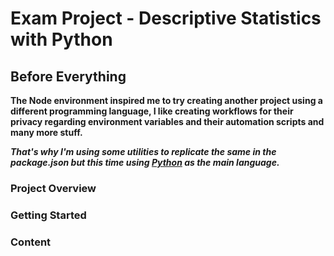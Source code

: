 # Exam Project - Descriptive Statistics with Python

## Before Everything

<b>The Node environment inspired me to try creating another project using a different programming language, I like creating workflows for their privacy regarding environment variables and their automation scripts and many more stuff.

<i>That's why I'm using some utilities to replicate the same in the package.json but this time using <u>Python</u> as the main language.</i></b>

### Project Overview

### Getting Started

### Content
